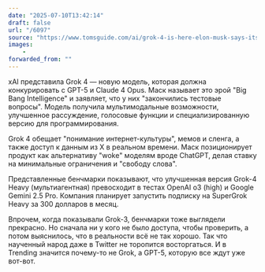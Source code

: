 ```yaml
---
date: "2025-07-10T13:42:14"
draft: false
url: "/6097"
source: "https://www.tomsguide.com/ai/grok-4-is-here-elon-musk-says-its-the-same-model-physicists-use"
images:
    -
forwarded_from: ""
---
```


xAI представила Grok 4 — новую модель, которая должна конкурировать с GPT-5 и Claude 4 Opus. Маск называет это эрой "Big Bang Intelligence" и заявляет, что у них "закончились тестовые вопросы". Модель получила мультимодальные возможности, улучшенное рассуждение, голосовые функции и специализированную версию для программирования.

Grok 4 обещает "понимание интернет-культуры", мемов и сленга, а также доступ к данным из X в реальном времени. Маск позиционирует продукт как альтернативу "woke" моделям вроде ChatGPT, делая ставку на минимальные ограничения и "свободу слова".

Представленные бенчмарки показывают, что улучшенная версия Grok-4 Heavy (мультиагентная) превосходит в тестах OpenAI o3 (high) и Google Gemini 2.5 Pro.  Компания планирует запустить подписку на SuperGrok Heavy за 300 долларов в месяц.

Впрочем, когда показывали Grok-3, бенчмарки тоже выглядели прекрасно. Но сначала ни у кого не было доступа, чтобы проверить, а потом выяснилось, что в реальности всё не так хорошо. Так что наученный народ даже в Twitter не торопится восторгаться. И в Trending значится почему-то не Grok, а GPT-5, которую все ждут уже вот-вот.
